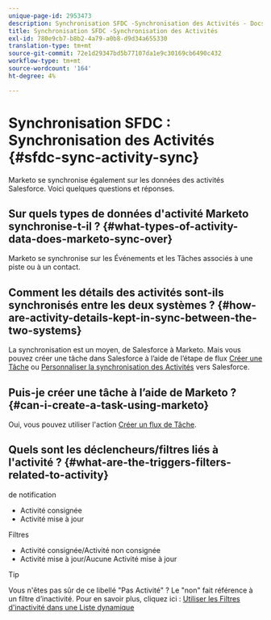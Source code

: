 ```yaml
---
unique-page-id: 2953473
description: Synchronisation SFDC -Synchronisation des Activités - Docs Marketo - Documentation du produit
title: Synchronisation SFDC -Synchronisation des Activités
exl-id: 780e9cb7-b8b2-4a79-a0b8-d9d34a655330
translation-type: tm+mt
source-git-commit: 72e1d29347bd5b77107da1e9c30169cb6490c432
workflow-type: tm+mt
source-wordcount: '164'
ht-degree: 4%

---
```


# Synchronisation SFDC : Synchronisation des Activités {#sfdc-sync-activity-sync}

Marketo se synchronise également sur les données des activités Salesforce. Voici quelques questions et réponses.

## Sur quels types de données d&#39;activité Marketo synchronise-t-il ? {#what-types-of-activity-data-does-marketo-sync-over}

Marketo se synchronise sur les Événements et les Tâches associés à une piste ou à un contact.

## Comment les détails des activités sont-ils synchronisés entre les deux systèmes ? {#how-are-activity-details-kept-in-sync-between-the-two-systems}

La synchronisation est un moyen, de Salesforce à Marketo. Mais vous pouvez créer une tâche dans Salesforce à l’aide de l’étape de flux [Créer une Tâche](/help/marketo/product-docs/core-marketo-concepts/smart-campaigns/salesforce-flow-actions/create-task.md) ou [Personnaliser la synchronisation des Activités](/help/marketo/product-docs/crm-sync/salesforce-sync/setup/optional-steps/customize-activities-sync.md) vers Salesforce.

## Puis-je créer une tâche à l’aide de Marketo ? {#can-i-create-a-task-using-marketo}

Oui, vous pouvez utiliser l&#39;action [Créer un flux de Tâche](/help/marketo/product-docs/core-marketo-concepts/smart-campaigns/salesforce-flow-actions/create-task.md).

## Quels sont les déclencheurs/filtres liés à l&#39;activité ? {#what-are-the-triggers-filters-related-to-activity}

de notification

* Activité consignée
* Activité mise à jour

Filtres

* Activité consignée/Activité non consignée
* Activité mise à jour/Aucune Activité mise à jour

>[!TIP]
>
>Vous n&#39;êtes pas sûr de ce libellé &quot;Pas Activité&quot; ? Le &quot;non&quot; fait référence à un filtre d’inactivité. Pour en savoir plus, cliquez ici : [Utiliser les Filtres d&#39;inactivité dans une Liste dynamique](/help/marketo/product-docs/core-marketo-concepts/smart-lists-and-static-lists/using-smart-lists/use-inactivity-filters-in-a-smart-list.md)
